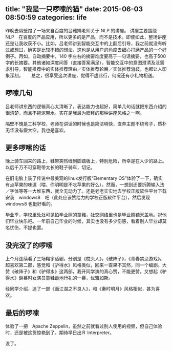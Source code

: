 title: "我是一只啰嗦的猫"
date: 2015-06-03 08:50:59
categories: life
---
昨晚去隔壁蹭了一场来自百度的吕雅娟老师关于 NLP 的讲座。<!--more-->
讲座主要围绕　NLP　在百度的产品应用，所以更多的是产品，而不是技术。即使如此，整场讲座还是让我收获不小。比如，吕老师讲到智能交互中的上翻后引导，我之前就没有听过或想过，确实是比较不错的想法，这也是从用户的角度去细心打磨产品的一个好例子。再如，自动摘要中，140 字左右的摘要难度要高于一句话摘要，也高于500字的长摘要。其他诸如深度问答（直接答案满足），智能交互中的意图澄清及泛需求引导，智能推荐中的实体推荐理由／实体推荐轮展／实体推荐消歧，也都让人印象深刻。　　
总之，很享受这次讲座，觉得不虚此行，何况还有小礼物相送。

## 啰嗦几句
吕老师讲东西的逻辑真心太清晰了，表达能力也超好，简单几句话就把东西介绍的很清楚，而且不拖泥带水。实在是我最为膜拜的那种讲座风格之一啊。

隔壁不愧是工科学校，老师在讲话的时候也是简洁明快，直奔主题不绕弯子，质朴无华没有假大空，我也是喜欢。

## 更多啰嗦的话　　
晚上骑车回来的路上，鞋带突然缠到脚踏板上，特别危险，所幸是在人少的路上。以后千万不可穿鞋带太长的鞋子骑车，切记。

在旧电脑上装了传说中最美观的linux发行版“Elementary OS”体验了一下，确实有点苹果的味道（喂，你明明是不吃苹果的好么）。然而，一想到还要折腾输入法／字体等等一大堆东西，就全无动力了。还是老老实实地去学校正版软件平台下载安装　windows8　吧（此处应该赞给力的学校正版软件平台），然后发现　windows8 也挺好看的。

毕业季，学校里处处可见拍毕业照的童鞋，社交网络里也是毕业照铺天盖地。祝他们毕业快乐吧。一年前自己毕业的时候，其实也没有多少伤感，看着别人毕业却莫名忧伤，不提也罢。

## 没完没了的啰嗦
上个月连续看了三场翔宇话剧，分别是《枕头人》，《破阵子》，《青春禁忌游戏》。超喜欢第二部，感觉和《驴得水》风格类似，回来一查果不其然，同一个编剧。大赞《破阵子》和《驴得水》这两部，我开同学演的真心赞，不能更赞。又想起《驴得水》谢幕时女演员童鞋跪地行礼的一幕，优雅如斯。

经同学介绍，追了一部《画江湖之不良人》，和《秦时明月》风格相似，甚为喜欢。

## 最后的啰嗦
体验了一把　Apache Zeppelin，虽然之前就看过别人使用的视频，但自己体验时，还是被这货惊艳到了。期待早日出Ｒ Interpreter。

没了。